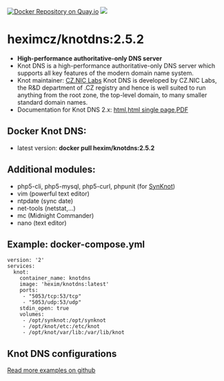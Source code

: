 [![Docker Repository on Quay.io](https://quay.io/repository/heximcz/knotdns/status "Docker Repository on Quay.io")](https://quay.io/repository/heximcz/knotdns)
[![](https://images.microbadger.com/badges/image/hexim/knotdns.svg)](http://microbadger.com/images/hexim/knotdns "Get your own image badge on microbadger.com")

# heximcz/knotdns:2.5.2

- **High-performance authoritative-only DNS server**
- Knot DNS is a high-performance authoritative-only DNS server which supports all key features of the modern domain name system.
- Knot maintainer: [CZ.NIC Labs](https://www.knot-dns.cz/) Knot DNS is developed by CZ.NIC Labs, the R&D department of .CZ registry and hence is well suited to run anything from the root zone, the top-level domain, to many smaller standard domain names. 
- Documentation for Knot DNS 2.x: [html](https://www.knot-dns.cz/docs/2.x/html/),[html single page](https://www.knot-dns.cz/docs/2.x/singlehtml/),[PDF](https://www.knot-dns.cz/docs/2.x/KnotDNS.pdf)


## Docker Knot DNS:
- latest version: **docker pull hexim/knotdns:2.5.2**

## Additional modules:

- php5-cli, php5-mysql, php5-curl, phpunit (for [SynKnot](https://synknot.cz/))
- vim (powerful text editor)
- ntpdate (sync date)
- net-tools (netstat,...)
- mc (Midnight Commander)
- nano (text editor)

## Example: docker-compose.yml


```
version: '2'
services:
  knot:
    container_name: knotdns
    image: 'hexim/knotdns:latest'
    ports:
     - "5053/tcp:53/tcp"
     - "5053/udp:53/udp"
    stdin_open: true
    volumes:
     - /opt/synknot:/opt/synknot
     - /opt/knot/etc:/etc/knot
     - /opt/knot/var/lib:/var/lib/knot
```


## Knot DNS configurations

[Read more examples on github](https://github.com/heximcz/docker-knotdns/tree/master/examples)



